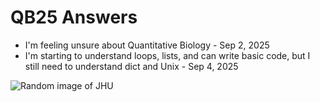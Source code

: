 # QB25 Answers

- I'm feeling unsure about Quantitative Biology - Sep 2, 2025
- I'm starting to understand loops, lists, and can write basic code, but I still need to understand dict and Unix - Sep 4, 2025

![Random image of JHU](https://www.tclf.org/sites/default/files/thumbnails/image/MD_Baltimore_JohnsHopkinsUniversity_09_BarrettDoherty_2018_Sig.jpg)
